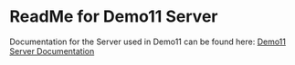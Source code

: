 # ReadMe for Demo11 Server

Documentation for the Server used in Demo11 can be found here: [Demo11 Server Documentation](Documentation/Details.html)
